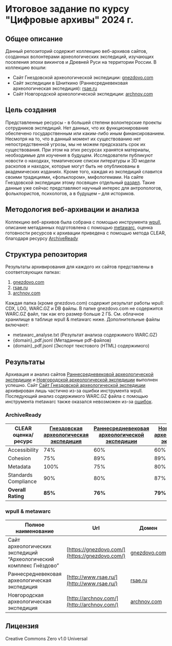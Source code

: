 # Итоговое задание по курсу "Цифровые архивы" 2024 г.
## Общее описание
Данный репозиторий содержит коллекцию веб-архивов сайтов, созданных волонтерами археологических экспедиций, изучающих поселения эпохи викингов и Древней Руси на территории России.
В коллекцию вошли:
- Сайт Гнездовской археологической экспедиции: [gnezdovo.com](https://gnezdovo.com/)
- Сайт экспедиции в Шниткино (Раннесредневековая археологическая экспедиция): [rsae.ru](http://www.rsae.ru/)
- Сайт Новгородской археологической экспедиции: [archnov.com](http://archnov.com/)
## Цель создания
Представленные ресурсы - в большей степени волонтерские проекты сотрудников экспедиций. Нет данных, что их функционирование
обеспечено государственным или каким-либо иным финансированием. Несмотря на то, что в данный момент их существованию нет непостредственной угрозы, мы не можем предсказать срок их существования. При этом на этих ресурсах хранятся материалы, необходимые для изучения в будущем. Исследователи публикуют новости о находках, тематические списки литературы и 3D модели раскопов и находок, которые могут быть не опубликованы в академических изданиях. Кроме того, каждая из экспедиций славится своими традициями, «фольклором», мифологемами. На сайте Гнездовской экспедиции этому посвящен отдельный [раздел](https://gnezdovo.com/mifology/). Такие данные уже сейчас представляют научный интерес для антропологов, фольклористов, психологов, а в будущем – для историков.
## Методология веб-архивации и анализа
Коллекцию веб-архивов была собрана с помощью инструмента [wpull](https://github.com/ArchiveTeam/wpull/blob/develop/doc/usage.rst), описание метаданных подготовлена с помощью [metawarc](https://github.com/datacoon/metawarc), оценка готовности ресурсов к архивации приведена с помощью метода CLEAR, благодаря ресурсу [ArchiveReady](https://archiveready.com/)
## Структура репозитория 
Результаты архивирования для каждого их сайтов представлены в соответсвующих папках:
1. [gnezdovo.com](https://github.com/salmonbelomor/da_git/tree/main/gnezdovo.com)
2. [rsae.ru](https://github.com/salmonbelomor/da_git/tree/main/rsae.ru)
3. [archnov.com](https://github.com/salmonbelomor/da_git/tree/main/archnov.com)

Каждая папка (кроме gnezdovo.com) содержит результат работы wpull: CDX, LOG, WARC.GZ и DB файлы.
В папке gnezdovo.com не содержится WARC.GZ файл, так как его размер больше 2 ГБ. См. облачное хранилище в таблице wpull & metawarc ниже.
Дополнительные файлы включают:
- metawarc_analyse.txt (Результат анализа содержимого WARC.GZ)
- {domain}_pdf.jsonl (Метаданные pdf-файлов)
- {domain}_pdf.jsonl (Экспорт текстового (HTML) содержимого)

## Результаты
Архивация и анализ сайтов [Раннесредневековой археологической экспедиции](http://www.rsae.ru/) и [Новгородской археологической экспедиции](http://archnov.com/) выполнен успешно. Сайт [Сайт Гнездовской археологической экспедиции](https://gnezdovo.com/) архивирован лишь частично из-за ошибки инструмента wpull. Последующий анализ содержимого WARC.GZ файла с помощью инструмента metawarc также оказался невозможен из-за [ошибок](https://i.postimg.cc/J0ZFyW9S/erroe.jpg). 
### ArchiveReady
| CLEAR оценка/ресурс  | [Гнездовская археологическая экспедиция](http://archiveready.com/check?url=https://gnezdovo.com/) | [Раннесредневековая археологической экспедиции](http://archiveready.com/check?url=http://www.rsae.ru/) | [Новгородская археологическая экспедиция](http://archiveready.com/check?url=http://archnov.com/) |
| -------------------- | ---------------------------------------------- | ------------------------------------------ | ------------------------------------------ |
| Accessibility        | 74%                                            | 60%                                        | 60%                                        |
| Cohesion             | 75%                                            | 89%                                        | 89%                                        |
| Metadata             | 100%                                           | 75%                                        | 80%                                        |
| Standards Compliance | 90%                                            | 80%                                        | 87%                                        |
| **Overall Rating**       | **85%**                                            | **76%**                                        | **79%**                                        |

### wpull & metawarc
| Полное наименование                                                 | Url                                            | Домен                               | Тип ресурса                     | Причина                         | Стратегия                 | Инструмент | Формат  | Размер  | Дата       | Статус          | Ошибка                     | Cloud Url                                                                                               | Metawarc |
| ------------------------------------------------------------------- | ---------------------------------------------- | ----------------------------------- | ------------------------------- | ------------------------------- | ------------------------- | ---------- | ------- | ------- | ---------- | --------------- | -------------------------- | ------------------------------------------------------------------------------------------------------- | -------- |
| Сайт археологических экспедиций “Археологический комплекс Гнёздово” | [https://gnezdovo.com/](https://gnezdovo.com/) | [gnezdovo.com](http://gnezdovo.com) | Сайт археологической экспедиции | Сохранение культурного наследия | Стандартная веб архивация | wpull      | warc.gz | 13.0 ГБ | 07.12.2024 | Частичный успех | Бесконечная загрузка wpull | [Google Drive](https://drive.google.com/drive/folders/1QdzpsRafqxvmgYzi3lTt-p2jlpd6-MtQ?usp=drive_link) | Ошибка   |
| Раннесредневековая археологическая экспедиция                       | [http://www.rsae.ru/](http://www.rsae.ru/)     | [rsae.ru](http://rsae.ru)           | Сайт археологической экспедиции | Сохранение культурного наследия | Стандартная веб архивация | wpull      | warc.gz | 0,27 ГБ | 07.12.2024 | Успешно         |                            | [Google Drive](https://drive.google.com/drive/folders/15sC_tTDjH5EUN3bM4OuQHLQkYwsfY9QR?usp=drive_link) | Успешно  |
| Новгородская археологическая экспедиция                             | [http://archnov.com/](http://archnov.com/)     | [archnov.com](http://archnov.com)   | Сайт археологической экспедиции | Сохранение культурного наследия | Стандартная веб архивация | wpull      | warc.gz | 1,62 ГБ | 07.12.2024 | Успешно         |                            | [Google Drive](https://drive.google.com/drive/folders/1UVGeWjW2e_PmMhHnPum7CQq6XvLYBoyf?usp=drive_link) | Успешно  |

## Лицензия
Creative Commons Zero v1.0 Universal
